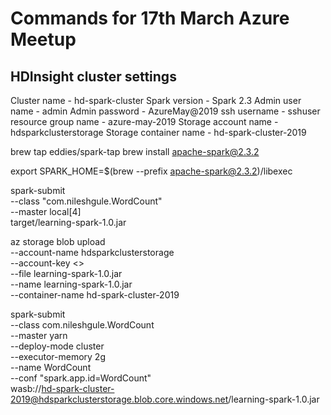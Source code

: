 # Commands for 17th March Azure Meetup

## HDInsight cluster settings
Cluster name - hd-spark-cluster
Spark version - Spark 2.3
Admin user name - admin
Admin password - AzureMay@2019
ssh username - sshuser
resource group name - azure-may-2019
Storage account name - hdsparkclusterstorage
Storage container name - hd-spark-cluster-2019

brew tap eddies/spark-tap
brew install apache-spark@2.3.2

export SPARK_HOME=$(brew --prefix apache-spark@2.3.2)/libexec

spark-submit \
  --class "com.nileshgule.WordCount" \
  --master local[4] \
  target/learning-spark-1.0.jar

az storage blob upload \
--account-name hdsparkclusterstorage \
--account-key <<replace key here>> \
--file learning-spark-1.0.jar \
--name learning-spark-1.0.jar \
--container-name hd-spark-cluster-2019

spark-submit \
--class com.nileshgule.WordCount \
--master yarn \
--deploy-mode cluster \
--executor-memory 2g \
--name WordCount \
--conf "spark.app.id=WordCount" \
wasb://hd-spark-cluster-2019@hdsparkclusterstorage.blob.core.windows.net/learning-spark-1.0.jar